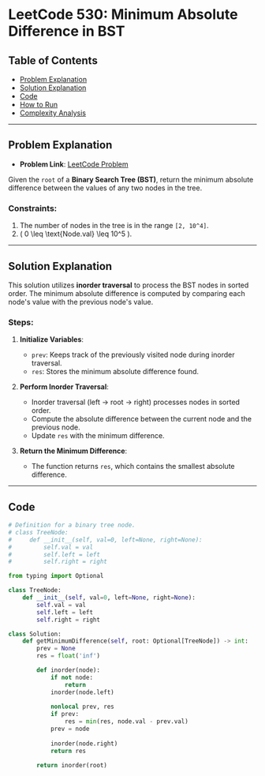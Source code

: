 # LeetCode 530: Minimum Absolute Difference in BST

## Table of Contents
- [Problem Explanation](#problem-explanation)
- [Solution Explanation](#solution-explanation)
- [Code](#code)
- [How to Run](#how-to-run)
- [Complexity Analysis](#complexity-analysis)

---

## Problem Explanation

- **Problem Link**: [LeetCode Problem](https://leetcode.com/problems/minimum-absolute-difference-in-bst/)

Given the `root` of a **Binary Search Tree (BST)**, return the minimum absolute difference between the values of any two nodes in the tree.

### Constraints:
1. The number of nodes in the tree is in the range `[2, 10^4]`.
2. \( 0 \leq \text{Node.val} \leq 10^5 \).

---

## Solution Explanation

This solution utilizes **inorder traversal** to process the BST nodes in sorted order. The minimum absolute difference is computed by comparing each node's value with the previous node's value.

### Steps:

1. **Initialize Variables**:
   - `prev`: Keeps track of the previously visited node during inorder traversal.
   - `res`: Stores the minimum absolute difference found.

2. **Perform Inorder Traversal**:
   - Inorder traversal (left -> root -> right) processes nodes in sorted order.
   - Compute the absolute difference between the current node and the previous node.
   - Update `res` with the minimum difference.

3. **Return the Minimum Difference**:
   - The function returns `res`, which contains the smallest absolute difference.

---

## Code

```python
# Definition for a binary tree node.
# class TreeNode:
#     def __init__(self, val=0, left=None, right=None):
#         self.val = val
#         self.left = left
#         self.right = right

from typing import Optional

class TreeNode:
    def __init__(self, val=0, left=None, right=None):
        self.val = val
        self.left = left
        self.right = right

class Solution:
    def getMinimumDifference(self, root: Optional[TreeNode]) -> int:
        prev = None
        res = float('inf')

        def inorder(node):
            if not node:
                return 
            inorder(node.left)
            
            nonlocal prev, res
            if prev:
                res = min(res, node.val - prev.val)
            prev = node
            
            inorder(node.right)
            return res

        return inorder(root)
